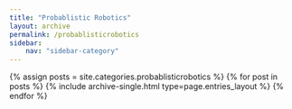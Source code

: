 ```yaml
---
title: "Probablistic Robotics"
layout: archive
permalink: /probablisticrobotics
sidebar:
    nav: "sidebar-category"
---
```


{% assign posts = site.categories.probablisticrobotics %}
{% for post in posts %} {% include archive-single.html type=page.entries_layout %} {% endfor %}
